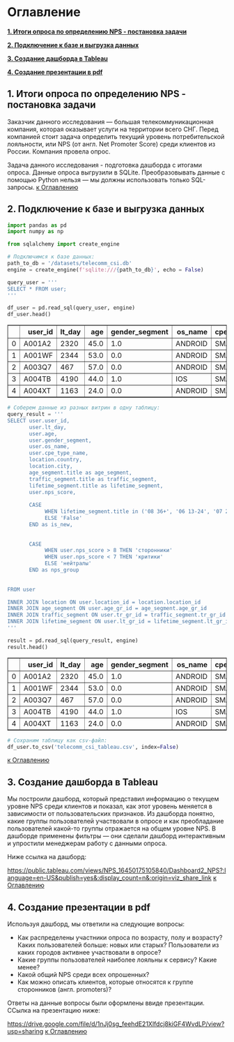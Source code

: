 <a name="шаг0"></a>
# Оглавление

[**1. Итоги опроса по определению NPS - постановка задачи**](#шаг1)

[**2. Подключение к базе и выгрузка данных**](#шаг2)

[**3. Создание дашборда в Tableau**](#шаг3)

[**4. Создание презентации в pdf**](#шаг4)

<a name="шаг1"></a>
## 1. Итоги опроса по определению NPS - постановка задачи

Заказчик данного исследования — большая телекоммуникационная компания, которая оказывает услуги на территории всего СНГ. Перед компанией стоит задача определить текущий уровень потребительской лояльности, или NPS (от англ. Net Promoter Score) среди клиентов из России. Компания провела опрос. 

Задача данного исследования - подготовка дашборда с итогами опроса. Данные опроса выгрузили в SQLite. Преобразовывать данные с помощью Python нельзя — мы должны использовать только SQL-запросы.
[к Оглавлению](#шаг0)

<a name="шаг2"></a>
## 2. Подключение к базе и выгрузка данных


```python
import pandas as pd
import numpy as np

from sqlalchemy import create_engine
```


```python
# Подключимся к базе данных:
path_to_db = '/datasets/telecomm_csi.db'
engine = create_engine(f'sqlite:///{path_to_db}', echo = False)
```


```python
query_user = '''
SELECT * FROM user;
'''
```


```python
df_user = pd.read_sql(query_user, engine)
df_user.head()
```




<div>
<style scoped>
    .dataframe tbody tr th:only-of-type {
        vertical-align: middle;
    }

    .dataframe tbody tr th {
        vertical-align: top;
    }

    .dataframe thead th {
        text-align: right;
    }
</style>
<table border="1" class="dataframe">
  <thead>
    <tr style="text-align: right;">
      <th></th>
      <th>user_id</th>
      <th>lt_day</th>
      <th>age</th>
      <th>gender_segment</th>
      <th>os_name</th>
      <th>cpe_type_name</th>
      <th>location_id</th>
      <th>age_gr_id</th>
      <th>tr_gr_id</th>
      <th>lt_gr_id</th>
      <th>nps_score</th>
    </tr>
  </thead>
  <tbody>
    <tr>
      <td>0</td>
      <td>A001A2</td>
      <td>2320</td>
      <td>45.0</td>
      <td>1.0</td>
      <td>ANDROID</td>
      <td>SMARTPHONE</td>
      <td>55</td>
      <td>5</td>
      <td>5</td>
      <td>8</td>
      <td>10</td>
    </tr>
    <tr>
      <td>1</td>
      <td>A001WF</td>
      <td>2344</td>
      <td>53.0</td>
      <td>0.0</td>
      <td>ANDROID</td>
      <td>SMARTPHONE</td>
      <td>21</td>
      <td>5</td>
      <td>5</td>
      <td>8</td>
      <td>10</td>
    </tr>
    <tr>
      <td>2</td>
      <td>A003Q7</td>
      <td>467</td>
      <td>57.0</td>
      <td>0.0</td>
      <td>ANDROID</td>
      <td>SMARTPHONE</td>
      <td>28</td>
      <td>6</td>
      <td>9</td>
      <td>6</td>
      <td>10</td>
    </tr>
    <tr>
      <td>3</td>
      <td>A004TB</td>
      <td>4190</td>
      <td>44.0</td>
      <td>1.0</td>
      <td>IOS</td>
      <td>SMARTPHONE</td>
      <td>38</td>
      <td>4</td>
      <td>4</td>
      <td>8</td>
      <td>10</td>
    </tr>
    <tr>
      <td>4</td>
      <td>A004XT</td>
      <td>1163</td>
      <td>24.0</td>
      <td>0.0</td>
      <td>ANDROID</td>
      <td>SMARTPHONE</td>
      <td>39</td>
      <td>2</td>
      <td>6</td>
      <td>8</td>
      <td>10</td>
    </tr>
  </tbody>
</table>
</div>




```python
# Соберем данные из разных витрин в одну таблицу:
query_result = '''
SELECT user.user_id,
       user.lt_day,
       user.age,
       user.gender_segment,
       user.os_name,
       user.cpe_type_name,
       location.country,
       location.city,
       age_segment.title as age_segment,
       traffic_segment.title as traffic_segment,
       lifetime_segment.title as lifetime_segment,
       user.nps_score,
       
       CASE
            WHEN lifetime_segment.title in ('08 36+', '06 13-24', '07 25-36') THEN 'True'
            ELSE 'False'
       END as is_new,
       
       
       CASE
            WHEN user.nps_score > 8 THEN 'cторонники'
            WHEN user.nps_score < 7 THEN 'критики'
            ELSE 'нейтралы'
       END as nps_group
           
       
FROM user

INNER JOIN location ON user.location_id = location.location_id
INNER JOIN age_segment ON user.age_gr_id = age_segment.age_gr_id
INNER JOIN traffic_segment ON user.tr_gr_id = traffic_segment.tr_gr_id
INNER JOIN lifetime_segment ON user.lt_gr_id = lifetime_segment.lt_gr_id
'''
```


```python
result = pd.read_sql(query_result, engine)
result.head()
```




<div>
<style scoped>
    .dataframe tbody tr th:only-of-type {
        vertical-align: middle;
    }

    .dataframe tbody tr th {
        vertical-align: top;
    }

    .dataframe thead th {
        text-align: right;
    }
</style>
<table border="1" class="dataframe">
  <thead>
    <tr style="text-align: right;">
      <th></th>
      <th>user_id</th>
      <th>lt_day</th>
      <th>age</th>
      <th>gender_segment</th>
      <th>os_name</th>
      <th>cpe_type_name</th>
      <th>country</th>
      <th>city</th>
      <th>age_segment</th>
      <th>traffic_segment</th>
      <th>lifetime_segment</th>
      <th>nps_score</th>
      <th>is_new</th>
      <th>nps_group</th>
    </tr>
  </thead>
  <tbody>
    <tr>
      <td>0</td>
      <td>A001A2</td>
      <td>2320</td>
      <td>45.0</td>
      <td>1.0</td>
      <td>ANDROID</td>
      <td>SMARTPHONE</td>
      <td>Россия</td>
      <td>Уфа</td>
      <td>05 45-54</td>
      <td>04 1-5</td>
      <td>08 36+</td>
      <td>10</td>
      <td>True</td>
      <td>cторонники</td>
    </tr>
    <tr>
      <td>1</td>
      <td>A001WF</td>
      <td>2344</td>
      <td>53.0</td>
      <td>0.0</td>
      <td>ANDROID</td>
      <td>SMARTPHONE</td>
      <td>Россия</td>
      <td>Киров</td>
      <td>05 45-54</td>
      <td>04 1-5</td>
      <td>08 36+</td>
      <td>10</td>
      <td>True</td>
      <td>cторонники</td>
    </tr>
    <tr>
      <td>2</td>
      <td>A003Q7</td>
      <td>467</td>
      <td>57.0</td>
      <td>0.0</td>
      <td>ANDROID</td>
      <td>SMARTPHONE</td>
      <td>Россия</td>
      <td>Москва</td>
      <td>06 55-64</td>
      <td>08 20-25</td>
      <td>06 13-24</td>
      <td>10</td>
      <td>True</td>
      <td>cторонники</td>
    </tr>
    <tr>
      <td>3</td>
      <td>A004TB</td>
      <td>4190</td>
      <td>44.0</td>
      <td>1.0</td>
      <td>IOS</td>
      <td>SMARTPHONE</td>
      <td>Россия</td>
      <td>РостовнаДону</td>
      <td>04 35-44</td>
      <td>03 0.1-1</td>
      <td>08 36+</td>
      <td>10</td>
      <td>True</td>
      <td>cторонники</td>
    </tr>
    <tr>
      <td>4</td>
      <td>A004XT</td>
      <td>1163</td>
      <td>24.0</td>
      <td>0.0</td>
      <td>ANDROID</td>
      <td>SMARTPHONE</td>
      <td>Россия</td>
      <td>Рязань</td>
      <td>02 16-24</td>
      <td>05 5-10</td>
      <td>08 36+</td>
      <td>10</td>
      <td>True</td>
      <td>cторонники</td>
    </tr>
  </tbody>
</table>
</div>




```python
# Cохраним таблицу как csv-файл:
df_user.to_csv('telecomm_csi_tableau.csv', index=False)
```

<a name="шаг3"></a>
[к Оглавлению](#шаг0)
## 3. Создание дашборда в Tableau

Мы построили дашборд, который представил информацию о текущем уровне NPS среди клиентов и показал, как этот уровень меняется в зависимости от пользовательских признаков.
Из дашборда понятно, какие группы пользователей участвовали в опросе и как преобладание пользователей какой-то группы отражается на общем уровне NPS.
В дашборде применены фильтры — они сделали дашборд интерактивным и упростили менеджерам работу с данными опроса.

Ниже ссылка на дашборд:

https://public.tableau.com/views/NPS_16450175105840/Dashboard2_NPS?:language=en-US&publish=yes&:display_count=n&:origin=viz_share_link
[к Оглавлению](#шаг0)

<a name="шаг4"></a>
## 4. Создание презентации в pdf

Используя дашборд, мы ответили на следующие вопросы:
- Как распределены участники опроса по возрасту, полу и возрасту? Каких пользователей больше: новых или старых? Пользователи из каких городов активнее участвовали в опросе?
- Какие группы пользователей наиболее лояльны к сервису? Какие менее?
- Какой общий NPS среди всех опрошенных?
- Как можно описать клиентов, которые относятся к группе cторонников (англ. promoters)?

Ответы на данные вопросы были оформлены ввиде презентации. ССылка на презентацию ниже:

https://drive.google.com/file/d/1nJj0sg_feehdE21Xlfdcj8kiGF4WvdLP/view?usp=sharing
[к Оглавлению](#шаг0)
